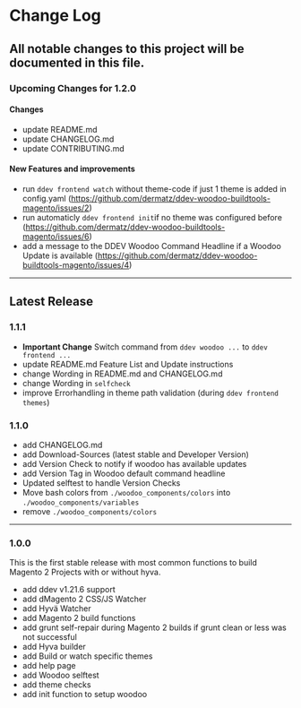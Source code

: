 # Change Log
All notable changes to this project will be documented in this file.
---
### Upcoming Changes for 1.2.0
#### Changes
- update README.md
- update CHANGELOG.md
- update CONTRIBUTING.md

#### New Features and improvements
- run `ddev frontend watch` without theme-code if just 1 theme is added in config.yaml (https://github.com/dermatz/ddev-woodoo-buildtools-magento/issues/2)
- run automaticly `ddev frontend init`if no theme was configured before (https://github.com/dermatz/ddev-woodoo-buildtools-magento/issues/6)
- add a message to the DDEV Woodoo Command Headline if a Woodoo Update is available (https://github.com/dermatz/ddev-woodoo-buildtools-magento/issues/4)

---
## Latest Release
### 1.1.1
- **Important Change** Switch command from `ddev woodoo ...` to `ddev frontend ...`
- update README.md Feature List and Update instructions
- change Wording in README.md and CHANGELOG.md
- change Wording in `selfcheck`
- improve Errorhandling in theme path validation (during `ddev frontend themes`)

### 1.1.0

- add CHANGELOG.md
- add Download-Sources (latest stable and Developer Version)
- add Version Check to notify if woodoo has available updates
- add Version Tag in Woodoo default command headline
- Updated selftest to handle Version Checks
- Move bash colors from `./woodoo_components/colors` into `./woodoo_components/variables`
- remove `./woodoo_components/colors`

---

### 1.0.0

This is the first stable release with most common functions to build Magento 2 Projects with or without hyva.

- add ddev v1.21.6 support
- add dMagento 2 CSS/JS Watcher
- add Hyvä Watcher
- add Magento 2 build functions
- add grunt self-repair during Magento 2 builds if grunt clean or less was not successful
- add Hyva builder
- add Build or watch specific themes
- add help page
- add Woodoo selftest
- add theme checks
- add init function to setup woodoo

